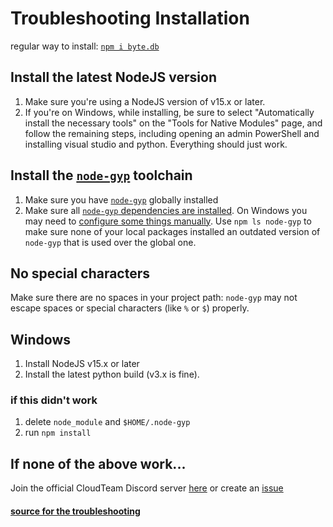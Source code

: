 # Troubleshooting Installation
regular way to install: [`npm i byte.db`](https://npmjs.com/byte.db)

## Install the latest NodeJS version
1. Make sure you're using a NodeJS version of v15.x or later.
2. If you're on Windows, while installing, be sure to select "Automatically install the necessary tools" on the "Tools for Native Modules" page, and follow the remaining steps, including opening an admin PowerShell and installing visual studio and python. Everything should just work.

## Install the [`node-gyp`](https://github.com/nodejs/node-gyp#installation) toolchain
1. Make sure you have [`node-gyp`](https://github.com/nodejs/node-gyp#installation) globally installed
1. Make sure all [`node-gyp` dependencies are installed](https://github.com/nodejs/node-gyp#on-unix). On Windows you may need to [configure some things manually](https://github.com/nodejs/node-gyp#on-windows). Use `npm ls node-gyp` to make sure none of your local packages installed an outdated version of `node-gyp` that is used over the global one.

## No special characters
Make sure there are no spaces in your project path: `node-gyp` may not escape spaces or special characters (like `%` or `$`) properly.

## Windows
1. Install NodeJS v15.x or later
2. Install the latest python build (v3.x is fine).

### if this didn't work
1. delete `node_module` and `$HOME/.node-gyp` 
2. run `npm install`

## If none of the above work...
Join the official CloudTeam Discord server [here](https://join.cloudteam.me) or create an [issue](https://github.com/cloudteamdev/ByteDatabase/issues)
#### [source for the troubleshooting](https://github.com/WiseLibs/better-sqlite3/blob/master/docs/troubleshooting.md)
